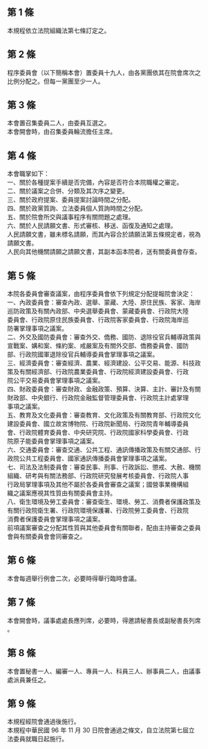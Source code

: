 第 1 條
-------
本規程依立法院組織法第七條訂定之。

第 2 條
-------
程序委員會（以下簡稱本會）置委員十九人，由各黨團依其在院會席次之  
比例分配之。但每一黨團至少一人。

第 3 條
-------
本會置召集委員二人，由委員互選之。  
本會開會時，由召集委員輪流擔任主席。

第 4 條
-------
本會職掌如下：  
一、關於各種提案手續是否完備，內容是否符合本院職權之審定。  
二、關於議案之合併、分類及其次序之變更。  
三、關於政府提案、委員提案討論時間之分配。  
四、關於政黨質詢、立法委員個人質詢時間之分配。  
五、關於院會所交與議事程序有關問題之處理。  
六、關於人民請願文書、形式審核、移送、函復及通知之處理。  
人民請願文書，雖未標名請願，而其內容合於請願法第五條規定者，視為  
請願文書。  
人民向其他機關請願之請願文書，其副本函本院者，送有關委員會存查。

第 5 條
-------
本院各委員會審查議案，由程序委員會依下列規定分配提報院會決定：  
一、內政委員會：審查內政、選舉、蒙藏、大陸、原住民族、客家、海岸  
    巡防政策及有關內政部、中央選舉委員會、蒙藏委員會、行政院大陸  
    委員會、行政院原住民族委員會、行政院客家委員會、行政院海岸巡  
    防署掌理事項之議案。  
二、外交及國防委員會：審查外交、僑務、國防、退除役官兵輔導政策與  
    宣戰案、媾和案、條約案、戒嚴案及有關外交部、僑務委員會、國防  
    部、行政院國軍退除役官兵輔導委員會掌理事項之議案。  
三、經濟委員會：審查經濟、農業、經濟建設、公平交易、能源、科技政  
    策及有關經濟部、行政院農業委員會、行政院經濟建設委員會、行政  
    院公平交易委員會掌理事項之議案。  
四、財政委員會：審查財政、金融政策、預算、決算、主計、審計及有關  
    財政部、中央銀行、行政院金融監督管理委員會、行政院主計處掌理  
    事項之議案。  
五、教育及文化委員會：審查教育、文化政策及有關教育部、行政院文化  
    建設委員會、國立故宮博物院、行政院新聞局、行政院青年輔導委員  
    會、行政院體育委員會、中央研究院、行政院國家科學委員會、行政  
    院原子能委員會掌理事項之議案。  
六、交通委員會：審查交通、公共工程、通訊傳播政策及有關交通部、行  
    政院公共工程委員會、國家通訊傳播委員會掌理事項之議案。  
七、司法及法制委員會：審查民事、刑事、行政訴訟、懲戒、大赦、機關  
    組織、研考與有關法務部、行政院研究發展考核委員會、行政院人事  
    行政局掌理事項及其他不屬於各委員會審查之議案；國營事業機構組  
    織之議案應視其性質由有關委員會主持。  
八、衛生環境及勞工委員會：審查衛生、環境、勞工、消費者保護政策及  
    有關行政院衛生署、行政院環境保護署、行政院勞工委員會、行政院  
    消費者保護委員會掌理事項之議案。  
前項議案審查之分配其性質與其他委員會有關聯者，配由主持審查之委員  
會與有關委員會會同審查之。

第 6 條
-------
本會每週舉行例會二次，必要時得舉行臨時會議。

第 7 條
-------
本會開會時，議事處處長應列席，必要時，得邀請秘書長或副秘書長列席  
。

第 8 條
-------
本會置秘書一人、編審一人、專員一人、科員三人、辦事員二人，由議事  
處派員兼任之。

第 9 條
-------
本規程經院會通過後施行。  
本規程中華民國 96 年 11 月 30 日院會通過之條文，自立法院第七屆立  
法委員就職日起施行。

